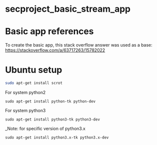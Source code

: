 # secproject_basic_stream_app


# Basic app references
To create the basic app, this stack overflow answer was used as a base:
https://stackoverflow.com/a/63717263/15782022


# Ubuntu setup

```bash
sudo apt-get install scrot
```
For system python2
```
sudo apt-get install python-tk python-dev
```

For system python3
```
sudo apt-get install python3-tk python3-dev
```

_Note: for specific version of python3.x
```
sudo apt-get install python3.x-tk python3.x-dev
```
